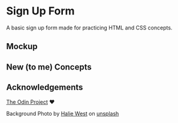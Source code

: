 # Sign Up Form

A basic sign up form made for practicing HTML and CSS concepts.

## Mockup

## New (to me) Concepts

## Acknowledgements

[The Odin Project](https://theodinproject.com) :heart:

Background Photo by [Halie West](https://unsplash.com/@haliewestphoto?utm_source=unsplash&utm_medium=referral&utm_content=creditCopyText) on [unsplash](https://unsplash.com/?utm_source=unsplash&utm_medium=referral&utm_content=creditCopyText)
  